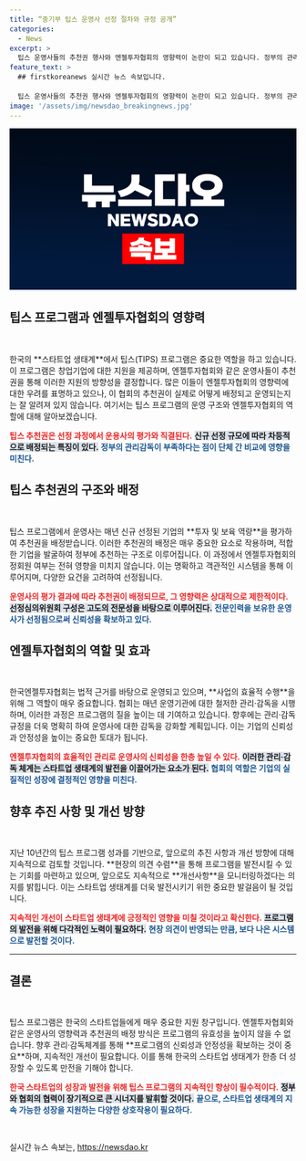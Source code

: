 ```yaml
---
title: “중기부 팁스 운영사 선정 절차와 규정 공개”
categories:
  - News
excerpt: >
  팁스 운영사들의 추천권 행사와 엔젤투자협회의 영향력이 논란이 되고 있습니다. 정부의 관리감독 부재 속에 변화가 필요하다는 목소리가 높아지고 있습니다.
feature_text: >
  ## firstkoreanews 실시간 뉴스 속보입니다.

  팁스 운영사들의 추천권 행사와 엔젤투자협회의 영향력이 논란이 되고 있습니다. 정부의 관리감독 부재 속에 변화가 필요하다는 목소리가 높아지고 있습니다.
image: '/assets/img/newsdao_breakingnews.jpg'
---
```


<p><img src="/assets/img/newsdao_breakingnews.jpg" alt="firstkoreanews 속보" /></p>

<h2 data-ke-size="size26">팁스 프로그램과 엔젤투자협회의 영향력</h2>

<p data-ke-size="size16">&nbsp;</p>

<p data-ke-size="size16">한국의 **스타트업 생태계**에서 팁스(TIPS) 프로그램은 중요한 역할을 하고 있습니다. 이 프로그램은 창업기업에 대한 지원을 제공하며, 엔젤투자협회와 같은 운영사들이 추천권을 통해 이러한 지원의 방향성을 결정합니다. 많은 이들이 엔젤투자협회의 영향력에 대한 우려를 표명하고 있으나, 이 협회의 추천권이 실제로 어떻게 배정되고 운영되는지는 잘 알려져 있지 않습니다. 여기서는 팁스 프로그램의 운영 구조와 엔젤투자협회의 역할에 대해 알아보겠습니다.</p>

<p><b><span style="color: #ee2323;">팁스 추천권은 선정 과정에서 운용사의 평가와 직결된다.</span></b> <b><span style="background-color: #21538527;">신규 선정 규모에 따라 차등적으로 배정되는 특징이 있다.</span></b> <b><span style="color: #1a5490;">정부의 관리감독이 부족하다는 점이 단체 간 비교에 영향을 미친다.</span></b></p>

<h2 data-ke-size="size26">팁스 추천권의 구조와 배정</h2>

<p data-ke-size="size16">&nbsp;</p>

<p data-ke-size="size16">팁스 프로그램에서 운영사는 매년 신규 선정된 기업의 **투자 및 보육 역량**을 평가하여 추천권을 배정받습니다. 이러한 추천권의 배정은 매우 중요한 요소로 작용하며, 적합한 기업을 발굴하여 정부에 추천하는 구조로 이루어집니다. 이 과정에서 엔젤투자협회의 정회원 여부는 전혀 영향을 미치지 않습니다. 이는 명확하고 객관적인 시스템을 통해 이루어지며, 다양한 요건을 고려하여 선정됩니다.</p>

<p><b><span style="color: #ee2323;">운영사의 평가 결과에 따라 추천권이 배정되므로, 그 영향력은 상대적으로 제한적이다.</span></b> <b><span style="background-color: #21538527;">선정심의위원회 구성은 고도의 전문성을 바탕으로 이루어진다.</span></b> <b><span style="color: #1a5490;">전문인력을 보유한 운영사가 선정됨으로써 신뢰성을 확보하고 있다.</span></b></p>

<h2 data-ke-size="size26">엔젤투자협회의 역할 및 효과</h2>

<p data-ke-size="size16">&nbsp;</p>

<p data-ke-size="size16">한국엔젤투자협회는 법적 근거를 바탕으로 운영되고 있으며, **사업의 효율적 수행**을 위해 그 역할이 매우 중요합니다. 협회는 매년 운영기관에 대한 철저한 관리·감독을 시행하며, 이러한 과정은 프로그램의 질을 높이는 데 기여하고 있습니다. 향후에는 관리·감독 규정을 더욱 명확히 하여 운영사에 대한 감독을 강화할 계획입니다. 이는 기업의 신뢰성과 안정성을 높이는 중요한 토대가 됩니다.</p>

<p><b><span style="color: #ee2323;">엔젤투자협회의 효율적인 관리로 운영사의 신뢰성을 한층 높일 수 있다.</span></b> <b><span style="background-color: #21538527;">이러한 관리·감독 체계는 스타트업 생태계의 발전을 이끌어가는 요소가 된다.</span></b> <b><span style="color: #1a5490;">협회의 역할은 기업의 실질적인 성장에 결정적인 영향을 미친다.</span></b></p>

<h2 data-ke-size="size26">향후 추진 사항 및 개선 방향</h2>

<p data-ke-size="size16">&nbsp;</p>

<p data-ke-size="size16">지난 10년간의 팁스 프로그램 성과를 기반으로, 앞으로의 추진 사항과 개선 방향에 대해 지속적으로 검토할 것입니다. **현장의 의견 수렴**을 통해 프로그램을 발전시킬 수 있는 기회를 마련하고 있으며, 앞으로도 지속적으로 **개선사항**을 모니터링하겠다는 의지를 밝힙니다. 이는 스타트업 생태계를 더욱 발전시키기 위한 중요한 발걸음이 될 것입니다.</p>

<p><b><span style="color: #ee2323;">지속적인 개선이 스타트업 생태계에 긍정적인 영향을 미칠 것이라고 확신한다.</span></b> <b><span style="background-color: #21538527;">프로그램의 발전을 위해 다각적인 노력이 필요하다.</span></b> <b><span style="color: #1a5490;">현장 의견이 반영되는 만큼, 보다 나은 시스템으로 발전할 것이다.</span></b></p>

<hr>

<h2 data-ke-size="size26">결론</h2>

<p data-ke-size="size16">&nbsp;</p>

<p data-ke-size="size16">팁스 프로그램은 한국의 스타트업들에게 매우 중요한 지원 창구입니다. 엔젤투자협회와 같은 운영사의 영향력과 추천권의 배정 방식은 프로그램의 유효성을 높이지 않을 수 없습니다. 향후 관리·감독체계를 통해 **프로그램의 신뢰성과 안정성을 확보하는 것이 중요**하며, 지속적인 개선이 필요합니다. 이를 통해 한국의 스타트업 생태계가 한층 더 성장할 수 있도록 만전을 기해야 합니다.</p>

<p><b><span style="color: #ee2323;">한국 스타트업의 성장과 발전을 위해 팁스 프로그램의 지속적인 향상이 필수적이다.</span></b> <b><span style="background-color: #21538527;">정부와 협회의 협력이 장기적으로 큰 시너지를 발휘할 것이다.</span></b> <b><span style="color: #1a5490;">끝으로, 스타트업 생태계의 지속 가능한 성장을 지원하는 다양한 상호작용이 필요하다.</span></b></p>

<p data-ke-size="size16">&nbsp;</p>
실시간 뉴스 속보는, <a href="https://newsdao.kr" rel="dofollow">https://newsdao.kr</a>


